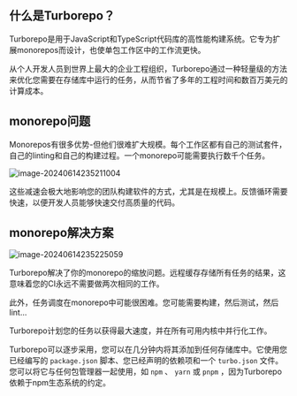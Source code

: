 ## 什么是Turborepo？

Turborepo是用于JavaScript和TypeScript代码库的高性能构建系统。它专为扩展monorepos而设计，也使单包工作区中的工作流更快。

从个人开发人员到世界上最大的企业工程组织，Turborepo通过一种轻量级的方法来优化您需要在存储库中运行的任务，从而节省了多年的工程时间和数百万美元的计算成本。

## monorepo问题

Monorepos有很多优势-但他们很难扩大规模。每个工作区都有自己的测试套件，自己的linting和自己的构建过程。一个monorepo可能需要执行数千个任务。

![image-20240614235211004](https://qiniucloud.qishilong.space/images/image-20240614235211004.png)

这些减速会极大地影响您的团队构建软件的方式，尤其是在规模上。反馈循环需要快速，以便开发人员能够快速交付高质量的代码。

## monorepo解决方案

![image-20240614235225059](https://qiniucloud.qishilong.space/images/image-20240614235225059.png)

Turborepo解决了你的monorepo的缩放问题。远程缓存存储所有任务的结果，这意味着您的CI永远不需要做两次相同的工作。

此外，任务调度在monorepo中可能很困难。您可能需要构建，然后测试，然后lint...

Turborepo计划您的任务以获得最大速度，并在所有可用内核中并行化工作。

Turborepo可以逐步采用，您可以在几分钟内将其添加到任何存储库中。它使用您已经编写的 `package.json` 脚本、您已经声明的依赖项和一个 `turbo.json` 文件。您可以将它与任何包管理器一起使用，如 `npm` 、 `yarn` 或 `pnpm` ，因为Turborepo依赖于npm生态系统的约定。